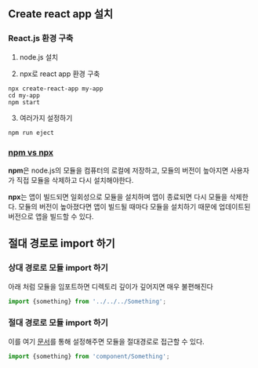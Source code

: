 ## Create react app 설치

### React.js 환경 구축
1. node.js 설치

2. npx로 react app 환경 구축

```
npx create-react-app my-app
cd my-app
npm start
```

3. 여러가지 설정하기
```
npm run eject
```

### [npm vs npx](https://geonlee.tistory.com/32)
<b>npm</b>은 node.js의 모듈을 컴퓨터의 로컬에 저장하고, 모듈의 버전이 높아지면 사용자가 직접 모듈을 삭제하고 다시 설치해야한다.

<b>npx</b>는 앱이 빌드되면 일회성으로 모듈을 설치하며 앱이 종료되면 다시 모듈을 삭제한다. 모듈의 버전이 높아졌다면 앱이 빌드될 때마다 모듈을 설치하기 때문에 업데이트된 버전으로 앱을 빌드할 수 있다.

## 절대 경로로 import 하기
### 상대 경로로 모듈 import 하기
아래 처럼 모듈을 임포트하면 디렉토리 깊이가 깊어지면 매우 불편해진다
```javascript
import {something} from '../../../Something';
```

### 절대 경로로 모듈 import 하기
이를 여기 [문서](https://create-react-app.dev/docs/importing-a-component/#absolute-imports)를 통해 설정해주면 모듈을 절대경로로 접근할 수 있다.

```javascript
import {something} from 'component/Something';
```
